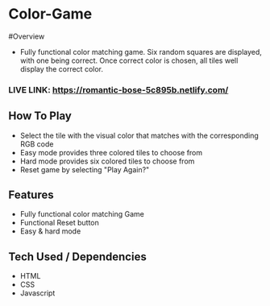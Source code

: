 # Color-Game

#Overview
- Fully functional color matching game. Six random squares are displayed, with one being correct. Once correct color is chosen, all tiles well display the correct color. 

### LIVE LINK: https://romantic-bose-5c895b.netlify.com/

## How To Play

- Select the tile with the visual color that matches with the corresponding RGB code
- Easy mode provides three colored tiles to choose from
- Hard mode provides six colored tiles to choose from
- Reset game by selecting "Play Again?"

## Features 

- Fully functional color matching Game
- Functional Reset button
- Easy & hard mode

## Tech Used / Dependencies

- HTML
- CSS
- Javascript
